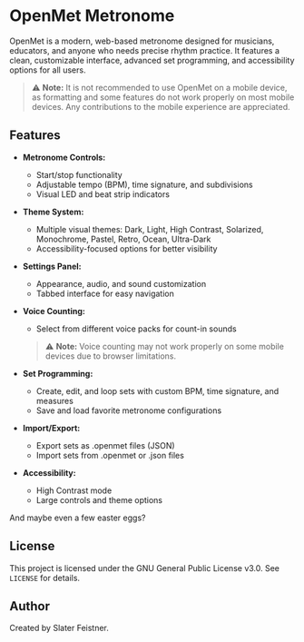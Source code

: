# OpenMet Metronome

OpenMet is a modern, web-based metronome designed for musicians, educators, and anyone who needs precise rhythm practice. It features a clean, customizable interface, advanced set programming, and accessibility options for all users.

  > ⚠️ **Note:** It is not recommended to use OpenMet on a mobile device, as formatting and some features do not work properly on most mobile devices. Any contributions to the mobile experience are appreciated.

## Features

- **Metronome Controls:**
  - Start/stop functionality
  - Adjustable tempo (BPM), time signature, and subdivisions
  - Visual LED and beat strip indicators

- **Theme System:**
  - Multiple visual themes: Dark, Light, High Contrast, Solarized, Monochrome, Pastel, Retro, Ocean, Ultra-Dark
  - Accessibility-focused options for better visibility

- **Settings Panel:**
  - Appearance, audio, and sound customization
  - Tabbed interface for easy navigation

- **Voice Counting:**
  - Select from different voice packs for count-in sounds

  > ⚠️ **Note:** Voice counting may not work properly on some mobile devices due to browser limitations.
  

- **Set Programming:**
  - Create, edit, and loop sets with custom BPM, time signature, and measures
  - Save and load favorite metronome configurations

- **Import/Export:**
  - Export sets as .openmet files (JSON)
  - Import sets from .openmet or .json files

- **Accessibility:**
  - High Contrast mode
  - Large controls and theme options

And maybe even a few easter eggs?

## License

This project is licensed under the GNU General Public License v3.0. See `LICENSE` for details.

## Author

Created by Slater Feistner.
